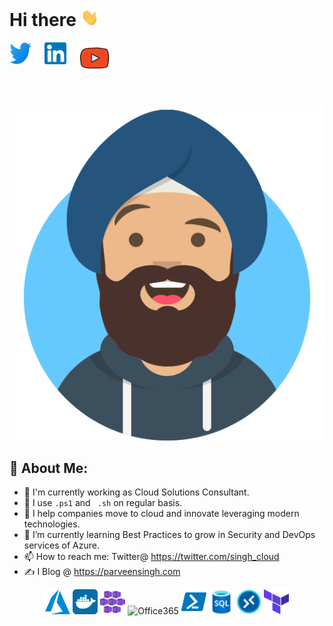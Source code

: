 # Hi there <img src="./Hi.gif" width="29px">

<div style="display:flex">
<a href="https://twitter.com/singh_cloud" target="blank"><img src="logos/Twitter.svg" alt="singhparveen" height="35" width="35" /></a>&nbsp;
</p>
<p style="width:1.2em"></p>
<a href="https://linkedin.com/in/singhparveen" target="blank"><img src="logos/LinkedIn.svg" alt="singhparveen" height="35" width="35" /></a>&nbsp;
</p>
<p style="width:1.2em"></p>
<a href="https://parveensingh.com/youtube" target="blank"><img src="logos/YouTube.svg" alt="singhparveen" height="50" width="50" /></a>&nbsp;
</div>
<p style="height:1.5em"></p>

![](logos/MeAvatar.svg)

## 🤵 About Me:
- 🏦 I'm currently working as Cloud Solutions Consultant.
- 🤔 I use ```.ps1``` and ``` .sh``` on regular basis.
- 💬 I help companies move to cloud and innovate leveraging modern technologies.
- 🌱 I’m currently learning Best Practices to grow in Security and DevOps services of Azure.
- 📫 How to reach me: Twitter@ https://twitter.com/singh_cloud
- ✍ I Blog @ https://parveensingh.com

<p align="center" style="space-between:4em!">
<img src="logos/Azure.svg" alt="azure" width="40" height="40"/>
<img src="logos/Docker.svg" alt="docker" width="40" height="40"/>
<img src="logos/Kubernetes-Services.svg" alt="Kubernetes" width="40" height="40"/>
<img src="logos/Office-365.svg" alt="Office365" width="40" height="40"/>
<img src="logos/PowerShell.svg" alt="PowerShell" width="40" height="40"/>
<img src="logos/SQL-Database.svg" alt="SQL" width="40" height="40"/>
<img src="logos/WVD.svg" alt="Windows Virtual Desktop" width="40" height="40"/>
<img src="logos/Terraform.svg" alt="Terraform" width="40" height="40"/>
</p>

